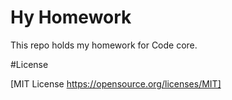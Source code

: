# Hy Homework

This repo holds my homework for Code core.

#License

[MIT License https://opensource.org/licenses/MIT]
